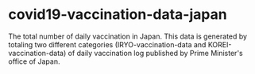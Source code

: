 # covid19-vaccination-data-japan
The total number of daily vaccination in Japan. This data is generated by totaling two different categories (IRYO-vaccination-data and KOREI-vaccination-data) of daily vaccination log published by Prime Minister's office of Japan. 
